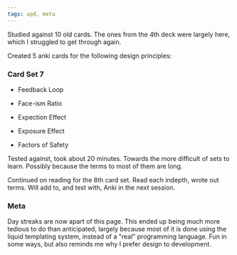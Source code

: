 ```yaml
---
tags: upd, meta
---
```


Studied against 10 old cards. The ones from the 4th deck were largely here, which I struggled to get through again. 

Created 5 anki cards for the following design principles:

### Card Set 7

* Feedback Loop

* Face-ism Ratio

* Expection Effect

* Exposure Effect

* Factors of Safety

Tested against, took about 20 minutes. Towards the more difficult of sets to learn. Possibly because the terms to most of them are long.

Continued on reading for the 8th card set. Read each indepth, wrote out terms. Will add to, and test with, Anki in the next session.

### Meta

Day streaks are now apart of this page. This ended up being much more tedious to do than anticipated, largely because most of it is done using the liquid templating system, instead of a "real" programming language. Fun in some ways, but also reminds me why I prefer design to development.
